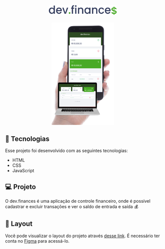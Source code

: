  <h1 align="center">
  <img alt="dev.finances" title="dev.finances" src="assets/logo.svg" width="220px" />
</h1>
<p align="center">
  <img alt="dev.finances" src="./screens.png" width="40%">
</p>

 ## 🚀 Tecnologias

Esse projeto foi desenvolvido com as seguintes tecnologias:

- HTML
- CSS
- JavaScript

## 💻 Projeto

O dev.finances é uma aplicação de controle financeiro, onde é possível cadastrar e excluir transações e ver o saldo de entrada e saída 💰

## 🔖 Layout

Você pode visualizar o layout do projeto através [desse link](https://www.figma.com/file/7Vu9DzUaCZIV4nibzkjgB4/dev.finance%24-Maratona-Discover). É necessário ter conta no [Figma](https://figma.com) para acessá-lo.
